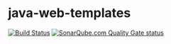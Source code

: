 # java-web-templates

[![Build Status](https://travis-ci.org/wearearima/java-web-templates.svg?branch=master)](https://travis-ci.org/wearearima/java-web-templates)
[![SonarQube.com Quality Gate status](https://sonarqube.com/api/badges/gate?key=eu.arima%3Ajava-web-templates%3Amaster)](https://sonarqube.com/overview?id=eu.arima%3Ajava-web-templates%3Amaster)